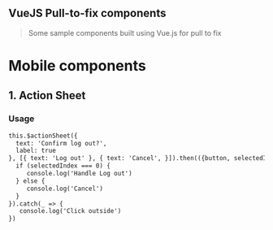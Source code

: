 ## VueJS Pull-to-fix components

> Some sample components built using Vue.js for pull to fix

# Mobile components

## 1. Action Sheet

### Usage
``` html
this.$actionSheet({
  text: 'Confirm log out?',
  label: true
}, [{ text: 'Log out' }, { text: 'Cancel', }]).then(({button, selectedIndex, selectedGroupIndex}) => {
  if (selectedIndex === 0) {
     console.log('Handle Log out')
  } else {
     console.log('Cancel')
  }
}).catch(_ => {
   console.log('Click outside')
})
```
